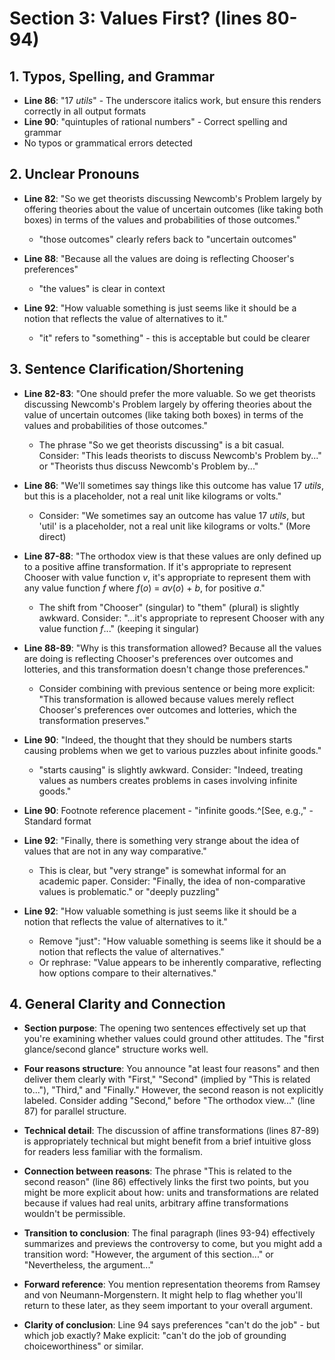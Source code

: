 # Section 3: Values First? (lines 80-94)

## 1. Typos, Spelling, and Grammar
- **Line 86**: "17 _utils_" - The underscore italics work, but ensure this renders correctly in all output formats
- **Line 90**: "quintuples of rational numbers" - Correct spelling and grammar
- No typos or grammatical errors detected

## 2. Unclear Pronouns
- **Line 82**: "So we get theorists discussing Newcomb's Problem largely by offering theories about the value of uncertain outcomes (like taking both boxes) in terms of the values and probabilities of those outcomes."
  - "those outcomes" clearly refers back to "uncertain outcomes"

- **Line 88**: "Because all the values are doing is reflecting Chooser's preferences"
  - "the values" is clear in context

- **Line 92**: "How valuable something is just seems like it should be a notion that reflects the value of alternatives to it."
  - "it" refers to "something" - this is acceptable but could be clearer

## 3. Sentence Clarification/Shortening
- **Line 82-83**: "One should prefer the more valuable. So we get theorists discussing Newcomb's Problem largely by offering theories about the value of uncertain outcomes (like taking both boxes) in terms of the values and probabilities of those outcomes."
  - The phrase "So we get theorists discussing" is a bit casual. Consider: "This leads theorists to discuss Newcomb's Problem by..." or "Theorists thus discuss Newcomb's Problem by..."

- **Line 86**: "We'll sometimes say things like this outcome has value 17 _utils_, but this is a placeholder, not a real unit like kilograms or volts."
  - Consider: "We sometimes say an outcome has value 17 _utils_, but 'util' is a placeholder, not a real unit like kilograms or volts." (More direct)

- **Line 87-88**: "The orthodox view is that these values are only defined up to a positive affine transformation. If it's appropriate to represent Chooser with value function *v*, it's appropriate to represent them with any value function *f* where *f*(*o*) = *av*(*o*) + *b*, for positive *a*."
  - The shift from "Chooser" (singular) to "them" (plural) is slightly awkward. Consider: "...it's appropriate to represent Chooser with any value function *f*..." (keeping it singular)

- **Line 88-89**: "Why is this transformation allowed? Because all the values are doing is reflecting Chooser's preferences over outcomes and lotteries, and this transformation doesn't change those preferences."
  - Consider combining with previous sentence or being more explicit: "This transformation is allowed because values merely reflect Chooser's preferences over outcomes and lotteries, which the transformation preserves."

- **Line 90**: "Indeed, the thought that they should be numbers starts causing problems when we get to various puzzles about infinite goods."
  - "starts causing" is slightly awkward. Consider: "Indeed, treating values as numbers creates problems in cases involving infinite goods."

- **Line 90**: Footnote reference placement - "infinite goods.^[See, e.g.," - Standard format

- **Line 92**: "Finally, there is something very strange about the idea of values that are not in any way comparative."
  - This is clear, but "very strange" is somewhat informal for an academic paper. Consider: "Finally, the idea of non-comparative values is problematic." or "deeply puzzling"

- **Line 92**: "How valuable something is just seems like it should be a notion that reflects the value of alternatives to it."
  - Remove "just": "How valuable something is seems like it should be a notion that reflects the value of alternatives." 
  - Or rephrase: "Value appears to be inherently comparative, reflecting how options compare to their alternatives."

## 4. General Clarity and Connection
- **Section purpose**: The opening two sentences effectively set up that you're examining whether values could ground other attitudes. The "first glance/second glance" structure works well.

- **Four reasons structure**: You announce "at least four reasons" and then deliver them clearly with "First," "Second" (implied by "This is related to..."), "Third," and "Finally." However, the second reason is not explicitly labeled. Consider adding "Second," before "The orthodox view..." (line 87) for parallel structure.

- **Technical detail**: The discussion of affine transformations (lines 87-89) is appropriately technical but might benefit from a brief intuitive gloss for readers less familiar with the formalism.

- **Connection between reasons**: The phrase "This is related to the second reason" (line 86) effectively links the first two points, but you might be more explicit about how: units and transformations are related because if values had real units, arbitrary affine transformations wouldn't be permissible.

- **Transition to conclusion**: The final paragraph (lines 93-94) effectively summarizes and previews the controversy to come, but you might add a transition word: "However, the argument of this section..." or "Nevertheless, the argument..."

- **Forward reference**: You mention representation theorems from Ramsey and von Neumann-Morgenstern. It might help to flag whether you'll return to these later, as they seem important to your overall argument.

- **Clarity of conclusion**: Line 94 says preferences "can't do the job" - but which job exactly? Make explicit: "can't do the job of grounding choiceworthiness" or similar.
